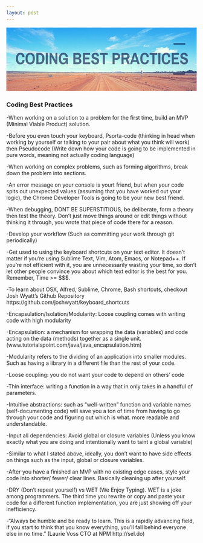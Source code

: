 ```yaml
---
layout: post
---
```

<img src="./CodingBestPractices.jpg" class="fit image">
<h3>Coding Best Practices</h3>
<p>-When working on a solution to a problem for the first time, build an MVP (Minimal Viable Product) solution.</p>
<p>-Before you even touch your keyboard, Psorta-code (thinking in head when working by yourself or talking to your pair about what you think will work) then Pseudocode (Write down how your code is going to be implemented in pure words, meaning not actually coding language)</p>
<p>-When working on complex problems, such as forming algorithms, break down the problem into sections.</p>
<p>-An error message on your console is yourt friend, but when your code spits out unexpected values (assuming that you have worked out your logic), the Chrome Developer Tools is going to be your new best friend.</p>
<p>-When debugging, DONT BE SUPERSTITIOUS, be deliberate, form a theory then test the theory. Don’t just move things around or edit things without thinking it through, you wrote that piece of code there for a reason.</p>
<p>-Develop your workflow (Such as committing your work through git periodically)</p>
<p>-Get used to using the keyboard shortcuts on your text editor. It doesn’t matter if you’re using Sublime Text, Vim, Atom, Emacs, or Notepad++. If you’re not efficient with it, you are unnecessarily wasting your time, so don’t let other people convince you about which text editor is the best for you. Remember, Time &gt;= $$$.</p>
<p>-To learn about OSX, Alfred, Sublime, Chrome, Bash shortcuts, checkout Josh Wyatt’s Github Repository https://github.com/joshwyatt/keyboard_shortcuts</p>
<p>-Encapsulation/Isolation/Modularity: Loose coupling comes with writing code with high modularity</p>
<p>-Encapsulation: a mechanism for wrapping the data (variables) and code acting on the data (methods) together as a single unit. (www.tutorialspoint.com/java/java_encapsulation.htm)</p>
<p>-Modularity refers to the dividing of an application into smaller modules. Such as having a library in a different file than the rest of your code.</p>
<p>-Loose coupling: you do not want your code to depend on others’ code</p>
<p>-Thin interface: writing a function in a way that in only takes in a handful of parameters. </p>
<p>-Intuitive abstractions: such as “well-written” function and variable names (self-documenting code) will save you a ton of time from having to go through your code and figuring out which is what. more readable and understandable.</p>
<p>-Input all dependencies: Avoid global or closure variables (Unless you know exactly what you are doing and intentionally want to taint a global variable)</p>
<p>-Similar to what I stated above, ideally, you don’t want to have side effects on things such as the input, global or closure variables.</p>
<p>-After you have a finished an MVP with no existing edge cases, style your code into shorter/ fewer/ clear lines. Basically cleaning up after yourself.</p>
<p>-DRY (Don’t repeat yourself)  vs  WET (We Enjoy Typing). WET is a joke among programmers. The third time you rewrite or copy and paste your code for a different function implementation, you are just showing off your inefficiency.</p>
<p>-“Always be humble and be ready to learn. This is a rapidly advancing field, if you start to think that you know everything, you’ll fall behind everyone else in no time.”     (Laurie Voss CTO at NPM http://sel.do)</p>
